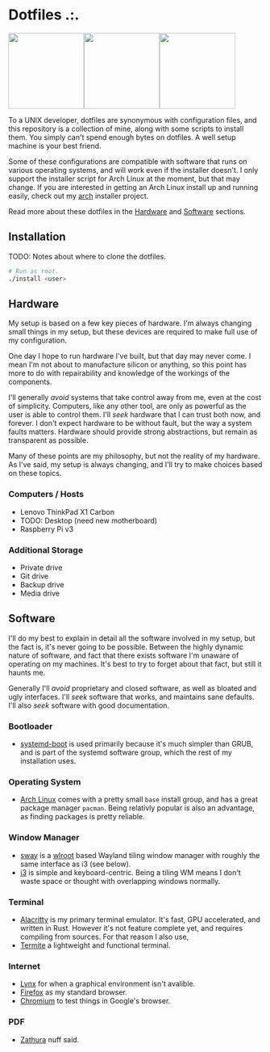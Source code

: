 # Dotfiles .:.

<img src=".img/dots.jpg" height=150 /><img src=".img/more_dots.gif" height=150 /><img src=".img/circle_circle.png" height=150 />

To a UNIX developer, dotfiles are synonymous with configuration files, and this
repository is a collection of mine, along with some scripts to install them.
You simply can't spend enough bytes on dotfiles. A well setup machine is your
best friend.

Some of these configurations are compatible with software that runs on various
operating systems, and will work even if the installer doesn't. I only support
the installer script for Arch Linux at the moment, but that may change. If you
are interested in getting an Arch Linux install up and running easily, check
out my [arch](https://github.com/nixpulvis/arch) installer project.

Read more about these dotfiles in the [Hardware](#hardware) and
[Software](#software) sections.

## Installation

TODO: Notes about where to clone the dotfiles.

```sh
# Run as root.
./install <user>
```

## Hardware

My setup is based on a few key pieces of hardware. I'm always changing small
things in my setup, but these devices are required to make full use of my
configuration.

One day I hope to run hardware I've built, but that day may never come. I mean
I'm not about to manufacture silicon or anything, so this point has more to do
with repairability and knowledge of the workings of the components.

I'll generally *avoid* systems that take control away from me, even at the cost
of simplicity. Computers, like any other tool, are only as powerful as the user
is able to control them. I'll *seek* hardware that I can trust both now, and
forever. I don't expect hardware to be without fault, but the way a system
faults matters. Hardware should provide strong abstractions, but remain as
transparent as possible.

Many of these points are my philosophy, but not the reality of my hardware.  As
I've said, my setup is always changing, and I'll try to make choices based on
these topics.

### Computers / Hosts

- Lenovo ThinkPad X1 Carbon
- TODO: Desktop (need new motherboard)
- Raspberry Pi v3

### Additional Storage

- Private drive
- Git drive
- Backup drive
- Media drive


## Software

I'll do my best to explain in detail all the software involved in my setup,
but the fact is, it's never going to be possible. Between the highly dynamic
nature of software, and fact that there exists software I'm unaware of
operating on my machines. It's best to try to forget about that fact, but still
it haunts me.

Generally I'll *avoid* proprietary and closed software, as well as bloated and
ugly interfaces. I'll *seek* software that works, and maintains sane defaults.
I'll also *seek* software with good documentation.

### Bootloader

- [systemd-boot](https://www.freedesktop.org/wiki/Software/systemd/systemd-boot/)
is used primarily because it's much simpler than GRUB, and is part of the
systemd software group, which the rest of my installation uses.

### Operating System

- [Arch Linux](https://www.archlinux.org/) comes with a pretty small `base`
install group, and has a great package manager `pacman`. Being relativly popular
is also an advantage, as finding packages is pretty reliable.

### Window Manager

- [sway](https://swaywm.org/) is a [wlroot](https://github.com/swaywm/wlroots)
    based Wayland tiling window manager with roughly the same interface as i3
    (see below).
- [i3](https://i3wm.org/) is simple and keyboard-centric. Being a tiling WM
    means I don't waste space or thought with overlapping windows normally.


### Terminal

- [Alacritty](https://github.com/jwilm/alacritty) is my primary terminal
emulator. It's fast, GPU accelerated, and written in Rust. However it's not
feature complete yet, and requires compiling from sources. For that reason I
also use,
- [Termite](https://github.com/thestinger/termite) a lightweight and functional
terminal.

### Internet

- [Lynx](https://lynx.invisible-island.net/) for when a graphical environment
isn't avalible.
- [Firefox](https://www.mozilla.org/en-US/firefox/) as my standard browser.
- [Chromium](https://www.chromium.org/Home) to test things in Google's browser.

### PDF

- [Zathura](https://pwmt.org/projects/zathura/) nuff said.

